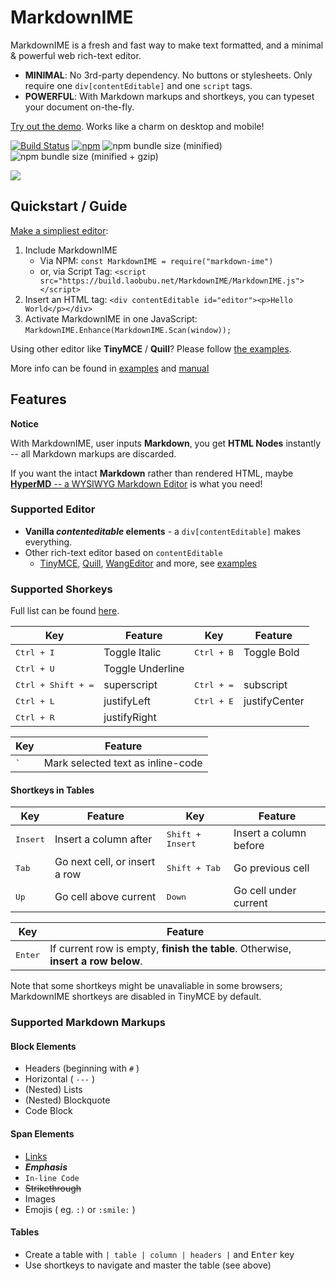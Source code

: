 # MarkdownIME

MarkdownIME is a fresh and fast way to make text formatted, and a minimal & powerful web rich-text editor.

- **MINIMAL**: No 3rd-party dependency. No buttons or stylesheets. Only require one `div[contentEditable]` and one `script` tags.
- **POWERFUL**: With Markdown markups and shortkeys, you can typeset your document on-the-fly.

[Try out the demo](https://laobubu.github.io/MarkdownIME/). Works like a charm on desktop and mobile!

[![Build Status](https://travis-ci.org/laobubu/MarkdownIME.svg?branch=master)](https://travis-ci.org/laobubu/MarkdownIME)
[![npm](https://img.shields.io/npm/v/markdown-ime.svg)](https://www.npmjs.com/package/markdown-ime)
![npm bundle size (minified)](https://img.shields.io/bundlephobia/min/markdown-ime.svg)
![npm bundle size (minified + gzip)](https://img.shields.io/bundlephobia/minzip/markdown-ime.svg)

![](https://laobubu.github.io/MarkdownIME/demo.gif?cache3)

## Quickstart / Guide

[Make a simpliest editor](https://codepen.io/laobubu/pen/ZQqEQo):

1. Include MarkdownIME
   - Via NPM: `const MarkdownIME = require("markdown-ime")`
   - or, via Script Tag: `<script src="https://build.laobubu.net/MarkdownIME/MarkdownIME.js"></script>`
2. Insert an HTML tag: `<div contentEditable id="editor"><p>Hello World</p></div>`
3. Activate MarkdownIME in one JavaScript: `MarkdownIME.Enhance(MarkdownIME.Scan(window));`

Using other editor like **TinyMCE** / **Quill**? Please follow [the examples](./examples).

More info can be found in [examples](./examples) and [manual](https://laobubu.github.io/MarkdownIME/manual.html)

## Features

**Notice**

With MarkdownIME, user inputs **Markdown**, you get **HTML Nodes** instantly -- all Markdown markups are discarded.

If you want the intact **Markdown** rather than rendered HTML, maybe [**HyperMD** -- a WYSIWYG Markdown Editor](https://github.com/laobubu/hypermd/) is what you need!

### Supported Editor

- **Vanilla _contenteditable_ elements** - a `div[contentEditable]` makes everything.
- Other rich-text editor based on `contentEditable`
  - [TinyMCE](https://www.tinymce.com/), [Quill](https://quilljs.com/), [WangEditor](http://www.wangeditor.com/) and more, see [examples](./examples)

### Supported Shorkeys

Full list can be found [here](src/extra/shortkeys.ts).

| Key | Feature | Key | Feature |
|-----|---------|-----|---------|
| <kbd>Ctrl + I</kbd> | Toggle Italic |  <kbd>Ctrl + B</kbd> | Toggle Bold |
| <kbd>Ctrl + U</kbd> | Toggle Underline |
| <kbd>Ctrl + Shift + =</kbd> | superscript | <kbd>Ctrl + =</kbd> | subscript |
| <kbd>Ctrl + L</kbd> | justifyLeft |  <kbd>Ctrl + E</kbd> | justifyCenter |
| <kbd>Ctrl + R</kbd> | justifyRight |

| Key | Feature |
|-----|---------|
| <kbd>`</kbd> | Mark selected text as inline-code |

#### Shortkeys in Tables

| Key | Feature | Key | Feature |
|-----|---------|-----|---------|
| <kbd>Insert</kbd> | Insert a column after | <kbd>Shift + Insert</kbd> | Insert a column before |
| <kbd>Tab</kbd> | Go next cell, or insert a row | <kbd>Shift + Tab</kbd> | Go previous cell |
| <kbd>Up</kbd> | Go cell above current | <kbd>Down</kbd> | Go cell under current |

| Key | Feature |
|-----|---------|
| <kbd>Enter</kbd> | If current row is empty, **finish the table**. Otherwise, **insert a row below**. |

Note that some shortkeys might be unavaliable in some browsers;
MarkdownIME shortkeys are disabled in TinyMCE by default.

### Supported Markdown Markups

#### Block Elements

- Headers (beginning with `#` )
- Horizontal ( `---` )
- (Nested) Lists
- (Nested) Blockquote
- Code Block

#### Span Elements

- [Links](http://laobubu.net)
- ***Emphasis***
- `In-line Code`
- ~~Strikethrough~~
- Images
- Emojis ( eg. `:)` or `:smile:` )

#### Tables

- Create a table with `| table | column | headers |` and <kbd>Enter</kbd> key
- Use shortkeys to navigate and master the table (see above)
